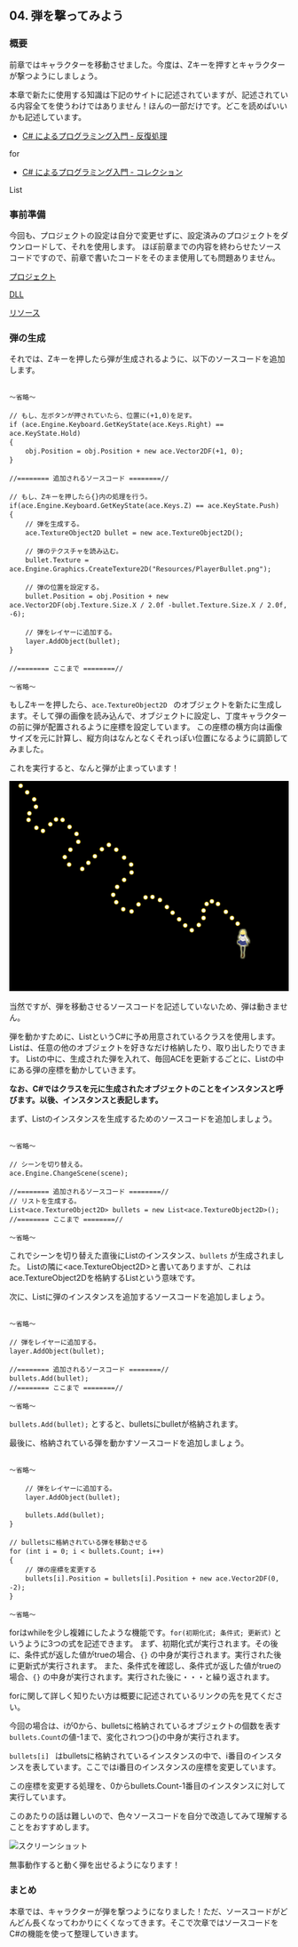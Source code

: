 ## 04. 弾を撃ってみよう

### 概要

前章ではキャラクターを移動させました。今度は、Zキーを押すとキャラクターが撃つようにしましょう。

本章で新たに使用する知識は下記のサイトに記述されていますが、記述されている内容全てを使うわけではありません！ほんの一部だけです。どこを読めばいいかも記述しています。

* [C# によるプログラミング入門 - 反復処理](http://ufcpp.net/study/csharp/st_loop.html) 

for

* [C# によるプログラミング入門 - コレクション](http://ufcpp.net/study/csharp/st_loop.html) 

List<T>


### 事前準備

今回も、プロジェクトの設定は自分で変更せずに、設定済みのプロジェクトをダウンロードして、それを使用します。
ほぼ前章までの内容を終わらせたソースコードですので、前章で書いたコードをそのまま使用しても問題ありません。

[プロジェクト](Projects/STG04.zip)

[DLL](Common/dll.zip)

[リソース](Common/Resources.zip)


### 弾の生成

それでは、Zキーを押したら弾が生成されるように、以下のソースコードを追加します。

```

～省略～

// もし、左ボタンが押されていたら、位置に(+1,0)を足す。
if (ace.Engine.Keyboard.GetKeyState(ace.Keys.Right) == ace.KeyState.Hold)
{
	obj.Position = obj.Position + new ace.Vector2DF(+1, 0);
}

//======== 追加されるソースコード ========//

// もし、Zキーを押したら{}内の処理を行う。
if(ace.Engine.Keyboard.GetKeyState(ace.Keys.Z) == ace.KeyState.Push)
{
	// 弾を生成する。
	ace.TextureObject2D bullet = new ace.TextureObject2D();

	// 弾のテクスチャを読み込む。
	bullet.Texture = ace.Engine.Graphics.CreateTexture2D("Resources/PlayerBullet.png");
	
	// 弾の位置を設定する。
	bullet.Position = obj.Position + new ace.Vector2DF(obj.Texture.Size.X / 2.0f -bullet.Texture.Size.X / 2.0f, -6);

	// 弾をレイヤーに追加する。
	layer.AddObject(bullet);
}

//======== ここまで ========//

～省略～

```

もしZキーを押したら、```ace.TextureObject2D ``` のオブジェクトを新たに生成します。そして弾の画像を読み込んで、オブジェクトに設定し、丁度キャラクターの前に弾が配置されるように座標を設定しています。
この座標の横方向は画像サイズを元に計算し、縦方向はなんとなくそれっぽい位置になるように調節してみました。

これを実行すると、なんと弾が止まっています！

![スクリーンショット](img/04_ss1.png)

当然ですが、弾を移動させるソースコードを記述していないため、弾は動きません。

弾を動かすために、ListというC#に予め用意されているクラスを使用します。
Listは、任意の他のオブジェクトを好きなだけ格納したり、取り出したりできます。
Listの中に、生成された弾を入れて、毎回ACEを更新するごとに、Listの中にある弾の座標を動かしていきます。

**なお、C#ではクラスを元に生成されたオブジェクトのことをインスタンスと呼びます。以後、インスタンスと表記します。**

まず、Listのインスタンスを生成するためのソースコードを追加しましょう。

```

～省略～

// シーンを切り替える。
ace.Engine.ChangeScene(scene);

//======== 追加されるソースコード ========//
// リストを生成する。
List<ace.TextureObject2D> bullets = new List<ace.TextureObject2D>();
//======== ここまで ========//

～省略～

```

これでシーンを切り替えた直後にListのインスタンス、```bullets``` が生成されました。
Listの隣に<ace.TextureObject2D>と書いてありますが、これはace.TextureObject2Dを格納するListという意味です。

次に、Listに弾のインスタンスを追加するソースコードを追加しましょう。

```

～省略～

// 弾をレイヤーに追加する。
layer.AddObject(bullet);

//======== 追加されるソースコード ========//
bullets.Add(bullet);
//======== ここまで ========//

～省略～

```

```bullets.Add(bullet);``` とすると、bulletsにbulletが格納されます。

最後に、格納されている弾を動かすソースコードを追加しましょう。

```

～省略～

	// 弾をレイヤーに追加する。
	layer.AddObject(bullet);

	bullets.Add(bullet);
}

// bulletsに格納されている弾を移動させる
for (int i = 0; i < bullets.Count; i++)
{
	// 弾の座標を変更する
	bullets[i].Position = bullets[i].Position + new ace.Vector2DF(0, -2);
}

～省略～

```

forはwhileを少し複雑にしたような機能です。```for(初期化式; 条件式; 更新式)``` というように3つの式を記述できます。
まず、初期化式が実行されます。その後に、条件式が返した値がtrueの場合、``` {} ``` の中身が実行されます。実行された後に更新式が実行されます。
また、条件式を確認し、条件式が返した値がtrueの場合、``` {} ``` の中身が実行されます。実行された後に・・・と繰り返されます。

forに関して詳しく知りたい方は概要に記述されているリンクの先を見てください。

今回の場合は、iが0から、bulletsに格納されているオブジェクトの個数を表す```bullets.Count```の値-1まで、変化されつつ{}の中身が実行されます。

```bullets[i] ``` はbulletsに格納されているインスタンスの中で、i番目のインスタンスを表しています。ここではi番目のインスタンスの座標を変更しています。

この座標を変更する処理を、0からbullets.Count-1番目のインスタンスに対して実行しています。

このあたりの話は難しいので、色々ソースコードを自分で改造してみて理解することをおすすめします。

![スクリーンショット](img/04_ss2.png)

無事動作すると動く弾を出せるようになります！

### まとめ

本章では、キャラクターが弾を撃つようになりました！ただ、ソースコードがどんどん長くなってわかりにくくなってきます。そこで次章ではソースコードをC#の機能を使って整理していきます。


